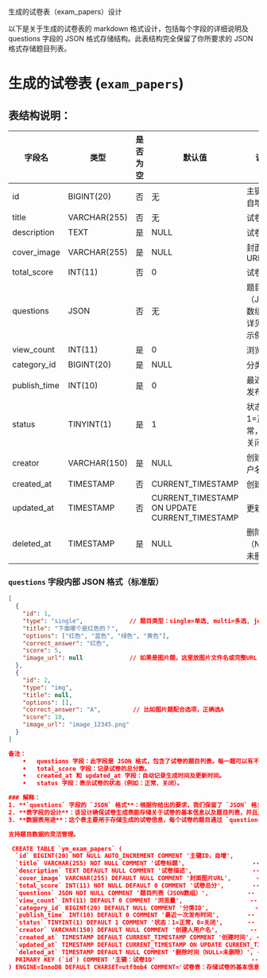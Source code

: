 生成的试卷表（exam_papers）设计

以下是关于生成的试卷表的 markdown 格式设计，包括每个字段的详细说明及 questions 字段的 JSON 格式存储结构。此表结构完全保留了你所要求的 JSON 格式存储题目列表。

# 生成的试卷表 (`exam_papers`)

## 表结构说明：

| 字段名            | 类型            | 是否为空 | 默认值 | 说明                             |
|------------------|-----------------|---------|--------|----------------------------------|
| id               | BIGINT(20)      | 否      | 无     | 主键ID，自增                      |
| title            | VARCHAR(255)    | 否      | 无     | 试卷标题                          |
| description      | TEXT            | 是      | NULL   | 试卷描述                          |
| cover_image      | VARCHAR(255)    | 是      | NULL   | 封面图片URL                       |
| total_score      | INT(11)         | 否      | 0      | 试卷总分                          |
| questions        | JSON            | 否      | 无     | 题目列表（JSON数组），详见下方示例 |
| view_count       | INT(11)         | 是      | 0      | 浏览量                            |
| category_id      | BIGINT(20)      | 是      | NULL   | 分类ID                            |
| publish_time     | INT(10)         | 是      | 0      | 最近一次发布时间                    |
| status           | TINYINT(1)      | 是      | 1      | 状态：1=正常，0=关闭               |
| creator          | VARCHAR(150)    | 是      | NULL   | 创建人用户名                      |
| created_at       | TIMESTAMP       | 否      | CURRENT_TIMESTAMP | 创建时间                    |
| updated_at       | TIMESTAMP       | 否      | CURRENT_TIMESTAMP ON UPDATE CURRENT_TIMESTAMP | 更新时间 |
| deleted_at       | TIMESTAMP       | 是      | NULL   | 删除时间（NULL=未删除）            |

### `questions` 字段内部 JSON 格式（标准版）

```json
[
  {
    "id": 1,
    "type": "single",             // 题目类型：single=单选, multi=多选, judge=判断, fill=填空, img=图片题
    "title": "下面哪个是红色的？",
    "options": ["红色", "蓝色", "绿色", "黄色"],
    "correct_answer": "红色",
    "score": 5,
    "image_url": null             // 如果是图片题，这里放图片文件名或完整URL
  },
  {
    "id": 2,
    "type": "img",
    "title": null,
    "options": [],
    "correct_answer": "A",         // 比如图片题配合选项，正确选A
    "score": 10,
    "image_url": "image_12345.png"
  }
]

备注：
	•	questions 字段：此字段是 JSON 格式，包含了试卷的题目列表。每一题可以有不同的类型（单选、多选、判断、填空、图片题等），具体内容和正确答案也包含在其中。
	•	total_score 字段：记录试卷的总分数。
	•	created_at 和 updated_at 字段：自动记录生成时间及更新时间。
	•	status 字段：表示试卷的状态（例如：正常、关闭）。

### 解释：
1. **`questions` 字段的 `JSON` 格式**：根据你给出的要求，我们保留了 `JSON` 格式用于存储题目列表。每道题目都有 `id`、`type`、`title`、`options`（单选题、多选题等选项）以及 `correct_answer`（正确答案）等信息。如果是图片题，还会包含 `image_url` 字段，用于存储题目相关的图片链接。
2. **表字段的设计**：该设计确保试卷生成表能存储关于试卷的基本信息以及题目列表，并且通过 `JSON` 格式存储题目数据，使得该字段具有较高的灵活性和扩展性。
3. **数据表用途**：这个表主要用于存储生成的试卷信息，每个试卷的题目通过 `questions` 字段以 `JSON` 格式保存，支持不同题型和分数设置。

支持题目数据的灵活管理。

 CREATE TABLE `ym_exam_papers` (
  `id` BIGINT(20) NOT NULL AUTO_INCREMENT COMMENT '主键ID，自增',         -- 主键ID，自增
  `title` VARCHAR(255) NOT NULL COMMENT '试卷标题',                   -- 试卷标题
  `description` TEXT DEFAULT NULL COMMENT '试卷描述',                 -- 试卷描述
  `cover_image` VARCHAR(255) DEFAULT NULL COMMENT '封面图片URL',       -- 封面图片URL
  `total_score` INT(11) NOT NULL DEFAULT 0 COMMENT '试卷总分',        -- 试卷总分
  `questions` JSON NOT NULL COMMENT '题目列表（JSON数组）',           -- 题目列表（JSON数组）
  `view_count` INT(11) DEFAULT 0 COMMENT '浏览量',                   -- 浏览量
  `category_id` BIGINT(20) DEFAULT NULL COMMENT '分类ID',             -- 分类ID
  `publish_time` INT(10) DEFAULT 0 COMMENT '最近一次发布时间',        -- 最近一次发布时间
  `status` TINYINT(1) DEFAULT 1 COMMENT '状态：1=正常，0=关闭',       -- 状态：1=正常，0=关闭
  `creator` VARCHAR(150) DEFAULT NULL COMMENT '创建人用户名',         -- 创建人用户名
  `created_at` TIMESTAMP DEFAULT CURRENT_TIMESTAMP COMMENT '创建时间', -- 创建时间
  `updated_at` TIMESTAMP DEFAULT CURRENT_TIMESTAMP ON UPDATE CURRENT_TIMESTAMP COMMENT '更新时间', -- 更新时间
  `deleted_at` TIMESTAMP DEFAULT NULL COMMENT '删除时间（NULL=未删除）', -- 删除时间（NULL=未删除）
  PRIMARY KEY (`id`) COMMENT '主键：试卷ID'                           -- 设置主键
) ENGINE=InnoDB DEFAULT CHARSET=utf8mb4 COMMENT='试卷表：存储试卷的基本信息与题目内容';


 